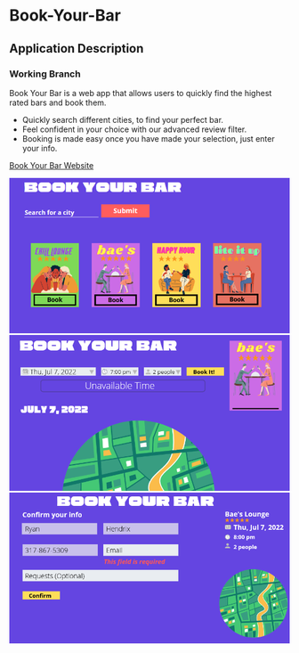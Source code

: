 # Book-Your-Bar

## Application Description ##

### Working Branch

Book Your Bar is a web app that allows users to quickly find the highest rated bars and book them.

* Quickly search different cities, to find your perfect bar.
* Feel confident in your choice with our advanced review filter. 
* Booking is made easy once you have made your selection, just enter your info.

[Book Your Bar Website](https://book-your-bar.netlify.app/)

![Preliminary Mockup](/assets/images/img1.png "Mock-up")
![Preliminary Mockup](/assets/images/img2.png "Mock-up") 
![Preliminary Mockup](/assets/images/img3.png "Mock-up")  